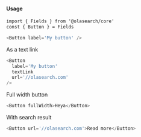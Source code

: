 #### Usage 

```html
import { Fields } from '@olasearch/core'
const { Button } = Fields
```

```js
<Button label='My button' />
```

As a text link

```js
<Button
  label='My button'
  textLink
  url='//olasearch.com'
/>
```

Full width button

```js
<Button fullWidth>Heya</Button>
```

With search result
```js
<Button url='//olasearch.com'>Read more</Button>
```